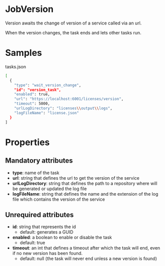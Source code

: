 # JobVersion

Version awaits the change of version of a service called via an url.

When the version changes, the task ends and lets other tasks run.

# Samples

tasks.json 
```sh
[
  {
    "type": "wait_version_change",
    "id": "version_task",
    "enabled": true,
    "url": "https://localhost:6001/licenses/version",
    "timeout": 5000,
    "urlLogDirectory": "licenses\\output\\logs",
    "logFileName": "license.json"
  }
] 
```


# Properties

## Mandatory attributes
- **type**: name of the task
- **url**: string that defines the url to get the version of the service
- **urlLogDirectory**: string that defines the path to a repository where will be generated or updated the log file
- **logFileName**: string that defines the name and the extension of the log file which contains the version of the service
    
## Unrequired attributes
- **id**: string that represents the id
    - default: generates a GUID
- **enabled**: a boolean to enable or disable the task
    - default: true
- **timeout**: an int that defines a timeout after which the task will end, even if no new version has been found.
    - default: null (the task will never end unless a new version is found)